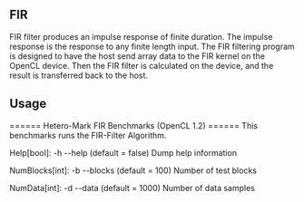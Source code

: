 ## FIR

FIR filter produces an impulse response of finite duration. The impulse
 response is the response to any finite length input. The FIR filtering
 program is designed to have the host send array data to the FIR kernel
 on the OpenCL device. Then the FIR filter is calculated on the device,
 and the result is transferred back to the host.

## Usage

====== Hetero-Mark FIR Benchmarks (OpenCL 1.2) ======
This benchmarks runs the FIR-Filter Algorithm.

Help[bool]: -h --help (default = false)
  Dump help information

NumBlocks[int]: -b --blocks (default = 100)
  Number of test blocks

NumData[int]: -d --data (default = 1000)
  Number of data samples
